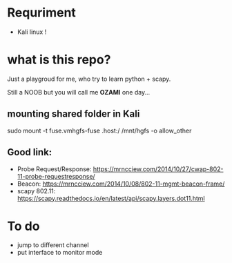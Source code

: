 # Requriment
- Kali linux !

# what is this repo?
Just a playgroud for me, who try to learn python + scapy.

Still a NOOB but you will call me **OZAMI** one day...


## mounting shared folder in Kali
sudo mount -t fuse.vmhgfs-fuse .host:/ /mnt/hgfs -o allow_other


## Good link:
* Probe Request/Response: https://mrncciew.com/2014/10/27/cwap-802-11-probe-requestresponse/
* Beacon: https://mrncciew.com/2014/10/08/802-11-mgmt-beacon-frame/
* scapy 802.11: https://scapy.readthedocs.io/en/latest/api/scapy.layers.dot11.html

# To do
* jump to different channel
* put interface to monitor mode